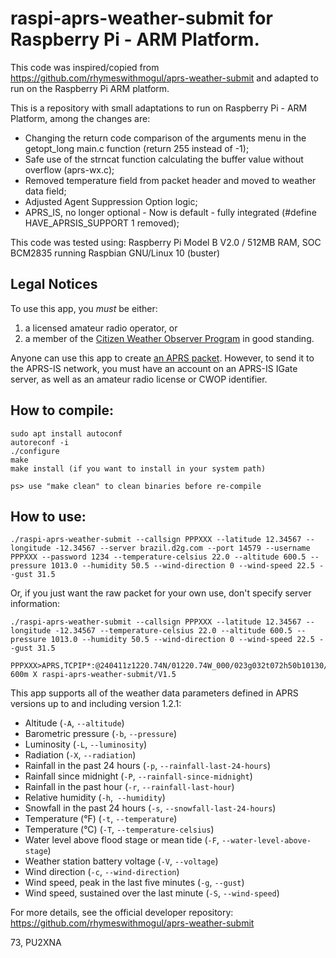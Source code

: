 # raspi-aprs-weather-submit for Raspberry Pi - ARM Platform.

This code was inspired/copied from https://github.com/rhymeswithmogul/aprs-weather-submit and adapted to run on the Raspberry Pi ARM platform.

This is a repository with small adaptations to run on Raspberry Pi - ARM Platform, among the changes are:
* Changing the return code comparison of the arguments menu in the getopt_long main.c function (return 255 instead of -1);
* Safe use of the strncat function calculating the buffer value without overflow (aprs-wx.c);
* Removed temperature field from packet header and moved to weather data field;
* Adjusted Agent Suppression Option logic;
* APRS_IS, no longer optional - Now is default - fully integrated (#define HAVE_APRSIS_SUPPORT 1 removed);

This code was tested using:
Raspberry Pi Model B V2.0 / 512MB RAM, SOC BCM2835 running Raspbian GNU/Linux 10 (buster)

## Legal Notices

To use this app, you *must* be either:
1.  a licensed amateur radio operator, or
2.  a member of the [Citizen Weather Observer Program](http://wxqa.com/) in good standing.

Anyone can use this app to create [an APRS packet](http://www.aprs.org/doc/APRS101.PDF).  However, to send it to the APRS-IS network, you must have an account on an APRS-IS IGate server, as well as an amateur radio license or CWOP identifier.

## How to compile:

```console
sudo apt install autoconf
autoreconf -i
./configure
make
make install (if you want to install in your system path)

ps> use "make clean" to clean binaries before re-compile
```

## How to use:

```console
./raspi-aprs-weather-submit --callsign PPPXXX --latitude 12.34567 --longitude -12.34567 --server brazil.d2g.com --port 14579 --username PPPXXX --password 1234 --temperature-celsius 22.0 --altitude 600.5 --pressure 1013.0 --humidity 50.5 --wind-direction 0 --wind-speed 22.5 --gust 31.5  
```

Or, if you just want the raw packet for your own use, don't specify server information:

```console
./raspi-aprs-weather-submit --callsign PPPXXX --latitude 12.34567 --longitude -12.34567 --temperature-celsius 22.0 --altitude 600.5 --pressure 1013.0 --humidity 50.5 --wind-direction 0 --wind-speed 22.5 --gust 31.5  

PPPXXX>APRS,TCPIP*:@240411z1220.74N/01220.74W_000/023g032t072h50b10130/A=  600m X raspi-aprs-weather-submit/V1.5
```

This app supports all of the weather data parameters defined in APRS versions up to and including version 1.2.1:

*   Altitude (`-A`, `--altitude`)
*   Barometric pressure (`-b`, `--pressure`)
*   Luminosity (`-L`, `--luminosity`)
*   Radiation (`-X`, `--radiation`)
*   Rainfall in the past 24 hours (`-p`, `--rainfall-last-24-hours`)
*   Rainfall since midnight (`-P`, `--rainfall-since-midnight`)
*   Rainfall in the past hour (`-r`, `--rainfall-last-hour`)
*   Relative humidity (`-h`,`  --humidity `)
*   Snowfall in the past 24 hours (`-s`, `--snowfall-last-24-hours`)
*   Temperature (°F) (`-t`, `--temperature`)
*   Temperature (°C) (`-T`, `--temperature-celsius`)
*   Water level above flood stage or mean tide (`-F`, `--water-level-above-stage`)
*   Weather station battery voltage (`-V`, `--voltage`)
*   Wind direction (`-c`, `--wind-direction`)
*   Wind speed, peak in the last five minutes (`-g`, `--gust`)
*   Wind speed, sustained over the last minute (`-S`, `--wind-speed`)

For more details, see the official developer repository: https://github.com/rhymeswithmogul/aprs-weather-submit

73, PU2XNA
